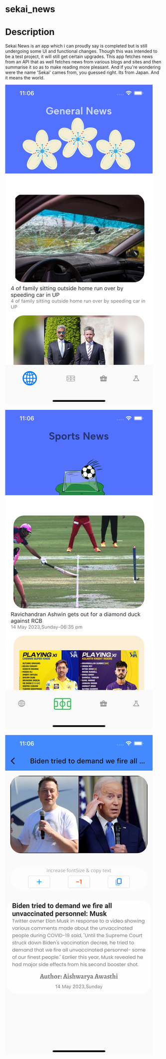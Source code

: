 # sekai_news


# Description

Sekai News is an app which i can proudly say is completed but is still undergoing some UI and functional changes.
Though this was intended to be a test project, it will still get certain upgrades. This app fetches news from an API that as well fetches news from various blogs and sites and then summarise it so as to make reading more pleasant. 
And if you're wondering were the name 'Sekai' cames from, you guessed right. Its from Japan. And it means the world.

![alt text](https://github.com/squirelboy360/sekai_news/blob/main/assets/Simulator%20Screen%20Shot%20-%20iPhone%2014%20Plus%20-%202023-05-14%20at%2023.06.18.png?raw=true|width=80|height=200)

![alt text](https://github.com/squirelboy360/sekai_news/blob/main/assets/Simulator%20Screen%20Shot%20-%20iPhone%2014%20Plus%20-%202023-05-14%20at%2023.06.27.png?raw=true)

![alt text](https://github.com/squirelboy360/sekai_news/blob/main/assets/Simulator%20Screen%20Shot%20-%20iPhone%2014%20Plus%20-%202023-05-14%20at%2023.06.46.png?raw=true)
